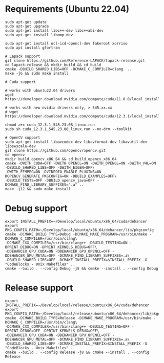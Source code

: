 # Requirements (Ubuntu 22.04)

    sudo apt-get update 
    sudo apt-get upgrade
    sudo apt-get install libc++-dev libc++abi-dev
    sudo apt-get install libomp-dev

    sudo apt-get install ocl-icd-opencl-dev fakeroot xorriso
    sudo apt install gfortran 

    # Lapack support
    git clone https://github.com/Reference-LAPACK/lapack-release.git
    cd lapack-release && mkdir build && cd build
    cmake -DBUILD_SHARED_LIBS=OFF -DCMAKE_C_COMPILER=clang  ..
    make -j6 && sudo make install

    # Cuda support
    
    # works with ubuntu22.04 drivers 
    wget https://developer.download.nvidia.com/compute/cuda/11.8.0/local_installers/cuda_11.8.0_520.61.05_linux.run
    
    # works with new nvidia drivers only, > 545.xx.xx
    # wget https://developer.download.nvidia.com/compute/cuda/12.3.1/local_installers/cuda_12.3.1_545.23.08_linux.run
    
    chmod a+x cuda_12.3.1_545.23.08_linux.run
    sudo sh cuda_12.3.1_545.23.08_linux.run --no-drm --toolkit

    # OpenCV support
    sudo apt-get install libavcodec-dev libavformat-dev libavutil-dev libswscale-dev
    git clone https://github.com/opencv/opencv.git
    cd opencv
    mkdir build_opencv_x86_64 && cd build_opencv_x86_64
    cmake -DWITH_CUDA=OFF -DWITH_OPENCL=ON -DWITH_OPENGL=ON -DWITH_V4L=ON -DBUILD_SHARED_LIBS=OFF -DWITH_EIGEN=OFF\
    -DWITH_FFMPEG=ON -DVIDEOIO_ENABLE_PLUGINS=ON -DOPENCV_GENERATE_PKGCONFIG=ON -DBUILD_EXAMPLES=OFF\
    -DBUILD_TESTS=OFF -DBUILD_opencv_java=OFF -DCMAKE_FIND_LIBRARY_SUFFIXES=".a" ..
    make -j12 && sudo make install

# Debug support
    export INSTALL_PREFIX=~/Develop/local/ubuntu/x86_64/cuda/dehancer
    export PKG_CONFIG_PATH=~/Develop/local/ubuntu/x86_64/dehancer/lib/pkgconfig
    cmake -DCMAKE_BUILD_TYPE=Debug -DCMAKE_MAKE_PROGRAM=/usr/bin/make -DCMAKE_C_COMPILER=/usr/bin/clang\
    -DCMAKE_CXX_COMPILER=/usr/bin/clang++ -DBUILD_TESTING=ON -DPRINT_DEBUG=ON -DPRINT_KERNELS_DEBUG=OFF\
    -DDEHANCER_GPU_CUDA=ON -DDEHANCER_GPU_OPENCL=OFF -DDEHANCER_GPU_METAL=OFF -DCMAKE_FIND_LIBRARY_SUFFIXES=.a\
    -DBUILD_SHARED_LIBS=OFF -DCMAKE_INSTALL_PREFIX=$INSTALL_PREFIX -G "CodeBlocks - Unix Makefiles" ..     
    cmake --build . --config Debug -j8 && cmake --install . --config Debug

# Release support
    export INSTALL_PREFIX=~/Develop/local/release/ubuntu/x86_64/cuda/dehancer
    export PKG_CONFIG_PATH=~/Develop/local/release/ubuntu/x86_64/dehancer/lib/pkgconfig
    cmake -DCMAKE_BUILD_TYPE=Release -DCMAKE_MAKE_PROGRAM=/usr/bin/make -DCMAKE_C_COMPILER=/usr/bin/clang\
    -DCMAKE_CXX_COMPILER=/usr/bin/clang++ -DBUILD_TESTING=OFF -DPRINT_DEBUG=OFF -DPRINT_KERNELS_DEBUG=OFF\
    -DDEHANCER_GPU_CUDA=ON -DDEHANCER_GPU_OPENCL=OFF -DDEHANCER_GPU_METAL=OFF -DCMAKE_FIND_LIBRARY_SUFFIXES=.a\
    -DBUILD_SHARED_LIBS=OFF -DCMAKE_INSTALL_PREFIX=$INSTALL_PREFIX -G "CodeBlocks - Unix Makefiles" ..     
    cmake --build . --config Release -j8 && cmake --install . --config Release
